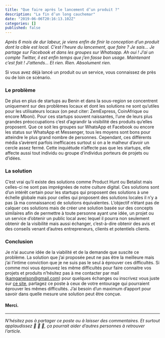 ```yaml
---
title: "Que faire après le lancement d’un produit ?"
description: "La fin d’un long cauchemar"
date: "2019-06-06T20:16:13.102Z"
categories: []
published: false
---
```


_Après 6 mois de dur labeur, je viens enfin de finir la conception d’un produit dont la cible est local. C’est l’heure du lancement, que faire ? Je sais… Je partage sur Facebook et dans les groupes sur Whatsapp. Ah oui ! J’ai un compte Twitter, il est enfin temps que j’en fasse bon usage. Maintenant c’est fait ! J’attends… Et rien. Rien. Absolument rien._

Si vous avez déjà lancé un produit ou un service, vous connaissez de près ou de loin ce scénario.

### Le problème

De plus en plus de startups au Benin et dans la sous-region se concentrent uniquement sur des problèmes locaux et dont les solutions ne sont qu’utiles pour les utilisateurs locaux (on peut citer: ZemExpress, CoinAfrique ou encore Mboni). Pour ces startups souvent naissantes, l’une de leurs plus grandes préoccupations c’est d’agrandir la visibilité des produits qu’elles proposent. Que ce soit les groupes sur WhatsApp et Facebook ou encore les status sur WhatsApp et Messenger, tous les moyens sont bons pour atteindre le plus grand nombre de personnes. Cependant, ces différents média s’avèrent parfois inefficaces surtout si on a le malheur d’avoir un cercle assez fermé. Cette inquiétude n’affecte pas que les startups, elle affecte aussi tout individu ou groupe d’individus porteurs de projets ou d’idées.

### La solution

C’est vrai qu’il existe des solutions comme Product Hunt ou Betalist mais celles-ci ne sont pas imprégnées de notre culture digital. Ces solutions sont d’un intérêt certain pour les startups qui proposent des solutions à une échelle globale mais pour celles qui proposent des solutions locales il n’y a pas (à ma connaissance) de solutions équivalentes. L’objectif n’étant pas de calquer ces solutions mais de créer une solution basée sur des concepts similaires afin de permettre à toute personne ayant une idée, un projet ou un service d’obtenir un public local avec lequel il pourra non seulement obtenir de la visibilité mais aussi échanger, c’est-à-dire obtenir des avis et des conseils venant d’autres entrepreneurs, clients et potentiels clients.

### Conclusion

Je n’ai aucune idée de la viabilité et de la demande que suscite ce problème. La solution que j’ai proposée peut ne pas être la meilleure mais j’ai l’intime conviction que je ne suis pas le seul à éprouver ces difficultés. Si comme moi vous éprouvez les même difficultés pour faire connaitre vos projets et produits n’hésitez pas à me contacter par mail ([kamganelson@gmail.com](mailto:kamganelson@gmail.com)) pour quelques échanges ou inscrivez vous juste sur [ce site](http://tam-tam.carrd.co), partagez ce poste à ceux de votre entourage qui pourraient éprouver les mêmes difficultés. J’ai besoin d’un maximum d’apport pour savoir dans quelle mesure une solution peut être conçue.

#### Merci.

---

_N’hésitez pas à partager ce poste ou à laisser des commentaires. Et surtout applaudissez 👏 👏 👏, ça pourrait aider d’autres personnes à retrouver l’article._
